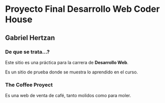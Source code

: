 # Proyecto Final Desarrollo Web Coder House
## Gabriel Hertzan

### De que se trata...?

Este sitio es una práctica para la carrera de **Desarrollo Web**.

Es un sitio de prueba donde se muestra lo aprendido en el curso.

### The Coffee Proyect
Es una web de venta de café, tanto molidos como para moler.